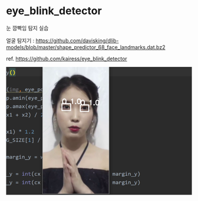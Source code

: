 # eye_blink_detector
눈 깜빡임 탐지 실습

얼굴 탐지기 : https://github.com/davisking/dlib-models/blob/master/shape_predictor_68_face_landmarks.dat.bz2

ref. https://github.com/kairess/eye_blink_detector

![iu](./iu.png)
